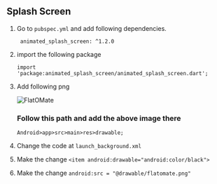 ## Splash Screen

1. Go to ```pubspec.yml``` and add following dependencies.
   
   ```  animated_splash_screen: ^1.2.0 ```
   
2. import the following package

   ``` import 'package:animated_splash_screen/animated_splash_screen.dart'; ```
   
3. Add following png 

   ![FlatOMate](https://user-images.githubusercontent.com/89502121/160765596-655312bd-ff17-47e3-9dc8-e1d862a5a2fb.png)
    
   ### Follow this path and add the above image there
   
   ```Android>app>src>main>res>drawable;```
   
4. Change the code at ```launch_background.xml```
5. Make the change ```<item android:drawable="android:color/black">```
6. Make the change ```android:src = "@drawable/flatomate.png"```
